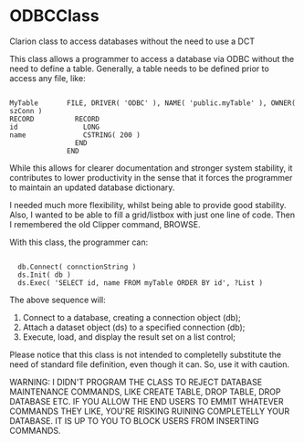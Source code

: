 ODBCClass
=========

Clarion class to access databases without the need to use a DCT

This class allows a programmer to access a database via ODBC without the need to define a table.
Generally, a table needs to be defined prior to access any file, like:
<pre><code>
MyTable       FILE, DRIVER( 'ODBC' ), NAME( 'public.myTable' ), OWNER( szConn )
RECORD          RECORD
id                LONG
name              CSTRING( 200 )
                END
              END
</code></pre>
While this allows for clearer documentation and stronger system stability, it contributes to lower productivity in the sense that it forces the programmer to maintain an updated database dictionary.

I needed much more flexibility, whilst being able to provide good stability. Also, I wanted to be able to fill a grid/listbox with just one line of code. Then I remembered the old Clipper command, BROWSE.

With this class, the programmer can:
<pre><code>
  db.Connect( connctionString )
  ds.Init( db )
  ds.Exec( 'SELECT id, name FROM myTable ORDER BY id', ?List )
</code></pre>

The above sequence will:

1) Connect to a database, creating a connection object (db);
2) Attach a dataset object (ds) to a specified connection (db);
3) Execute, load, and display the result set on a list control;

Please notice that this class is not intended to completelly substitute the need of standard file definition, even though it can. So, use it with caution.

WARNING: 
I DIDN'T PROGRAM THE CLASS TO REJECT DATABASE MAINTENANCE COMMANDS, LIKE CREATE TABLE, DROP TABLE, DROP DATABASE ETC. IF YOU ALLOW THE END USERS TO EMMIT WHATEVER COMMANDS THEY LIKE, YOU'RE RISKING RUINING COMPLETELLY YOUR DATABASE. IT IS UP TO YOU TO BLOCK USERS FROM INSERTING COMMANDS.

